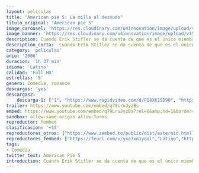 ```yaml
---
layout: peliculas
title: "American pie 5: La milla al desnudo"
titulo_original: "American pie 5"
image_carousel: 'https://res.cloudinary.com/u4innovation/image/upload/v1559522831/pie5-poster-min_yxhd45.jpg'
image_banner: 'https://res.cloudinary.com/u4innovation/image/upload/v1559522836/pie5-banner-min_ztstfn.jpg'
description: Cuando Erik Stifler se da cuenta de que es el único miembro de la familia Stifler que podría acabar el instituto sin haber perdido la virginidad, decide que tiene que estar a la altura del legado recibido. Después de algunos consejos bienintencionados del padre de Jim, Erik está listo para arriesgarse en la anual e infame carrera universitaria desinhibidas provocarán el fin de semana más escandaloso jamás vivido.
description_corta:  Cuando Erik Stifler se da cuenta de que es el único miembro de la familia Stifler que podría acabar el instituto sin haber perdido la virginidad, decide que tiene que estar a la altura del legado recibido. Después de algunos consejos bienintencionados del padre de Jim, Erik está listo para arriesgarse en la anual e infame carrera universitaria desinhibidas provocarán el fin de semana más escandaloso jamás vivido.
category: 'peliculas'
anio: '2006'
duracion: '1h 37 min'
idioma: 'Latino'
calidad: 'Full HD'
estrellas: '5'
genero: Comedia, romance
descargas: 'yes'
descargas2:
    descarga-1: ["1", "https://www.rapidvideo.com/d/FQ8XK1SD9O", "https://www.google.com/s2/favicons?domain=openload.co","OpenLoad","https://res.cloudinary.com/imbriitneysam/image/upload/v1541473684/mexico.png", "Latino", "Full HD"]
trailer: https://www.youtube.com/embed/q79LruJyzBs
embed: https://www.youtube.com/embed/q79LruJyzBs?rel=0&amp;hd=1&border=0&wmode=opaque&enablejsapi=1&modestbranding=1&controls=1&showinfo=1
sandbox: allow-same-origin allow-forms
reproductor: fembed
clasificacion: '+15'
reproductores_otros: ["https://www.zembed.to/public/dist/asteroid.html?id=48b2da63ba05a80d327f7abb362f7c3b&title=American%20Pie%205:%20The%20Naked%20Mile","Latino","https://mstream.website/1enz80m8rrbg","Latino"]
reproductores_fembed: ["https://feurl.com/v/yxo3xn1yqol","Latino","https://feurl.com/v/mymelb57g8px1-g","Latino"]
tags:
- Comedia
twitter_text: American Pie 5
introduction: Cuando Erik Stifler se da cuenta de que es el único miembro de la familia Stifler que podría acabar el instituto sin haber perdido la virginidad, decide que tiene que estar a la altura del legado recibido. Después de algunos consejos bienintencionados del padre de Jim, Erik está listo para arriesgarse en la anual e infame carrera universitaria desinhibidas provocarán el fin de semana más escandaloso jamás vivido.
---
```












